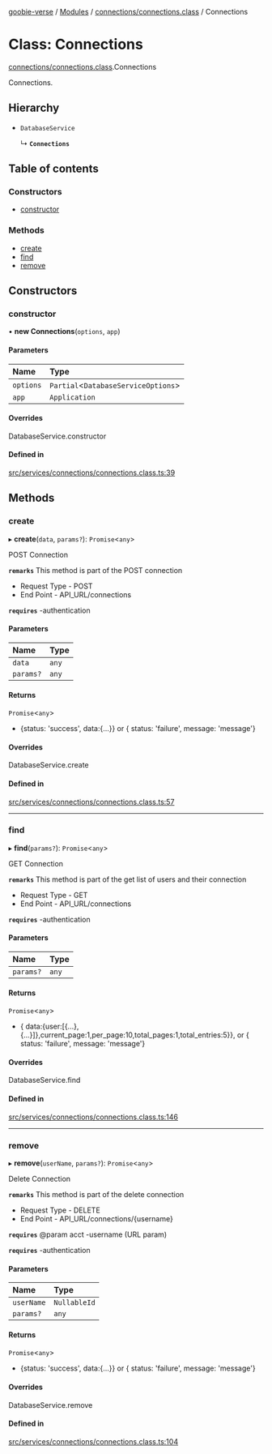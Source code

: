 [goobie-verse](../README.md) / [Modules](../modules.md) / [connections/connections.class](../modules/connections_connections_class.md) / Connections

# Class: Connections

[connections/connections.class](../modules/connections_connections_class.md).Connections

Connections.

## Hierarchy

- `DatabaseService`

  ↳ **`Connections`**

## Table of contents

### Constructors

- [constructor](connections_connections_class.Connections.md#constructor)

### Methods

- [create](connections_connections_class.Connections.md#create)
- [find](connections_connections_class.Connections.md#find)
- [remove](connections_connections_class.Connections.md#remove)

## Constructors

### constructor

• **new Connections**(`options`, `app`)

#### Parameters

| Name | Type |
| :------ | :------ |
| `options` | `Partial`<`DatabaseServiceOptions`\> |
| `app` | `Application` |

#### Overrides

DatabaseService.constructor

#### Defined in

[src/services/connections/connections.class.ts:39](https://github.com/digisomni-syndicate/vircadia-metaverse-v2/blob/4467f0e/src/services/connections/connections.class.ts#L39)

## Methods

### create

▸ **create**(`data`, `params?`): `Promise`<`any`\>

POST Connection

**`remarks`**
This method is part of the POST connection
- Request Type - POST
- End Point - API_URL/connections

**`requires`** -authentication

#### Parameters

| Name | Type |
| :------ | :------ |
| `data` | `any` |
| `params?` | `any` |

#### Returns

`Promise`<`any`\>

- {status: 'success', data:{...}} or { status: 'failure', message: 'message'}

#### Overrides

DatabaseService.create

#### Defined in

[src/services/connections/connections.class.ts:57](https://github.com/digisomni-syndicate/vircadia-metaverse-v2/blob/4467f0e/src/services/connections/connections.class.ts#L57)

___

### find

▸ **find**(`params?`): `Promise`<`any`\>

GET Connection

**`remarks`**
This method is part of the get list of users and their connection
- Request Type - GET
- End Point - API_URL/connections

**`requires`** -authentication

#### Parameters

| Name | Type |
| :------ | :------ |
| `params?` | `any` |

#### Returns

`Promise`<`any`\>

- { data:{user:[{...},{...}]},current_page:1,per_page:10,total_pages:1,total_entries:5}}, or { status: 'failure', message: 'message'}

#### Overrides

DatabaseService.find

#### Defined in

[src/services/connections/connections.class.ts:146](https://github.com/digisomni-syndicate/vircadia-metaverse-v2/blob/4467f0e/src/services/connections/connections.class.ts#L146)

___

### remove

▸ **remove**(`userName`, `params?`): `Promise`<`any`\>

Delete Connection

**`remarks`**
This method is part of the delete connection
- Request Type - DELETE
- End Point - API_URL/connections/{username}

**`requires`** @param acct -username (URL param)

**`requires`** -authentication

#### Parameters

| Name | Type |
| :------ | :------ |
| `userName` | `NullableId` |
| `params?` | `any` |

#### Returns

`Promise`<`any`\>

- {status: 'success', data:{...}} or { status: 'failure', message: 'message'}

#### Overrides

DatabaseService.remove

#### Defined in

[src/services/connections/connections.class.ts:104](https://github.com/digisomni-syndicate/vircadia-metaverse-v2/blob/4467f0e/src/services/connections/connections.class.ts#L104)
